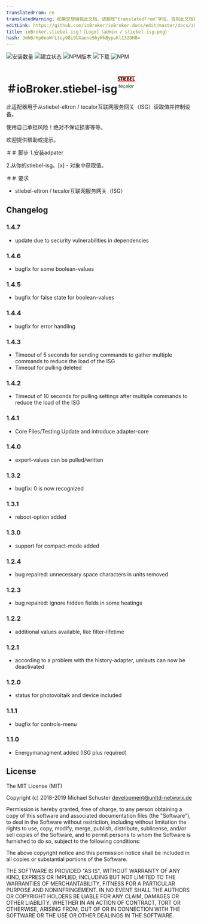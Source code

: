 ```yaml
---
translatedFrom: en
translatedWarning: 如果您想编辑此文档，请删除“translatedFrom”字段，否则此文档将再次自动翻译
editLink: https://github.com/ioBroker/ioBroker.docs/edit/master/docs/zh-cn/adapterref/iobroker.stiebel-isg/README.md
title: ioBroker.stiebel-isg！[Logo]（admin / stiebel-isg.png）
hash: JmhB/Hp0ooWrLtoy98i9UXaene9hyWkBypvKl132OH8=
---
```

![安装数量](http://iobroker.live/badges/stiebel-isg-stable.svg)
![建立状态](https://api.travis-ci.org/unltdnetworx/ioBroker.stiebel-isg.svg?branch=master)
![NPM版本](https://img.shields.io/npm/v/iobroker.stiebel-isg.svg)
![下载](https://img.shields.io/npm/dm/iobroker.stiebel-isg.svg)
![NPM](https://nodei.co/npm/iobroker.stiebel-isg.png?downloads=true)

＃ioBroker.stiebel-isg![商标](../../../en/adapterref/iobroker.stiebel-isg/admin/stiebel-isg.png)
=================

此适配器用于从stiebel-eltron / tecalor互联网服务网关（ISG）读取值并控制设备。

使用自己承担风险！绝对不保证损害等等。

欢迎提供帮助或提示。

＃＃ 脚步
1.安装adpater

2.从你的stiebel-isg。[x]  - 对象中获取值。

＃＃ 要求
* stiebel-eltron / tecalor互联网服务网关（ISG）

## Changelog

### 1.4.7

* update due to security vulnerabilities in dependencies

### 1.4.6

* bugfix for some boolean-values

### 1.4.5

* bugfix for false state for boolean-values

### 1.4.4

* bugfix for error handling

### 1.4.3

* Timeout of 5 seconds for sending commands to gather multiple commands to reduce the load of the ISG
* Timeout for pulling deleted

### 1.4.2

* Timeout of 10 seconds for pulling settings after multiple commands to reduce the load of the ISG

### 1.4.1

* Core Files/Testing Update and introduce adapter-core

### 1.4.0

* expert-values can be pulled/written

### 1.3.2

* bugfix: 0 is now recognized

### 1.3.1

* reboot-option added

### 1.3.0

* support for compact-mode added

### 1.2.4

* bug repaired: unnecessary space characters in units removed 

### 1.2.3

* bug repaired: ignore hidden fields in some heatings

### 1.2.2

* additional values available, like filter-lifetime

### 1.2.1

* according to a problem with the history-adapter, umlauts can now be deactivated

### 1.2.0

* status for photovoltaik and device included

### 1.1.1

* bugfix for controls-menu

### 1.1.0

* Energymanagment added (ISG plus required)

## License

The MIT License (MIT)

Copyright (c) 2018-2019 Michael Schuster <development@unltd-networx.de>

Permission is hereby granted, free of charge, to any person obtaining a copy
of this software and associated documentation files (the "Software"), to deal
in the Software without restriction, including without limitation the rights
to use, copy, modify, merge, publish, distribute, sublicense, and/or sell
copies of the Software, and to permit persons to whom the Software is
furnished to do so, subject to the following conditions:

The above copyright notice and this permission notice shall be included in
all copies or substantial portions of the Software.

THE SOFTWARE IS PROVIDED "AS IS", WITHOUT WARRANTY OF ANY KIND, EXPRESS OR
IMPLIED, INCLUDING BUT NOT LIMITED TO THE WARRANTIES OF MERCHANTABILITY,
FITNESS FOR A PARTICULAR PURPOSE AND NONINFRINGEMENT. IN NO EVENT SHALL THE
AUTHORS OR COPYRIGHT HOLDERS BE LIABLE FOR ANY CLAIM, DAMAGES OR OTHER
LIABILITY, WHETHER IN AN ACTION OF CONTRACT, TORT OR OTHERWISE, ARISING FROM,
OUT OF OR IN CONNECTION WITH THE SOFTWARE OR THE USE OR OTHER DEALINGS IN
THE SOFTWARE.